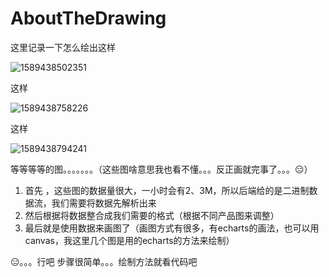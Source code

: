# AboutTheDrawing
这里记录一下怎么绘出这样

![1589438502351](https://github.com/hahabboom/img-store/blob/master/1589438476594.png?raw=true)

这样

![1589438758226](C:\Users\Damo\AppData\Roaming\Typora\typora-user-images\1589438758226.png)

这样

![1589438794241](C:\Users\Damo\AppData\Roaming\Typora\typora-user-images\1589438794241.png)

等等等等的图。。。。。。。（这些图啥意思我也看不懂。。。反正画就完事了。。。:expressionless:）

1. 首先 ，这些图的数据量很大，一小时会有2、3M，所以后端给的是二进制数据流，我们需要将数据先解析出来
2. 然后根据将数据整合成我们需要的格式（根据不同产品图来调整）
3. 最后就是使用数据来画图了（画图方式有很多，有echarts的画法，也可以用canvas，我这里几个图是用的echarts的方法来绘制）

:expressionless:。。。行吧  步骤很简单。。。绘制方法就看代码吧
